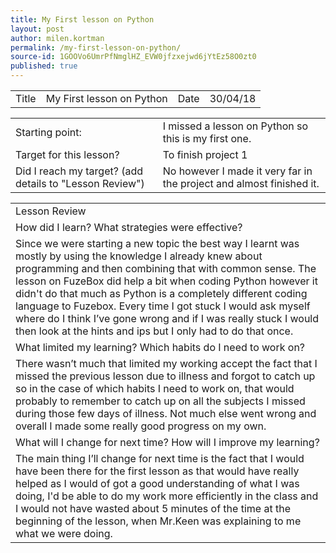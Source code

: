 ```yaml
---
title: My First lesson on Python
layout: post
author: milen.kortman
permalink: /my-first-lesson-on-python/
source-id: 1GOOVo6UmrPfNmglHZ_EVW0jfzxejwd6jYtEz58O0zt0
published: true
---
```

<table>
  <tr>
    <td>Title</td>
    <td>My First lesson on Python</td>
    <td>Date</td>
    <td>30/04/18</td>
  </tr>
</table>


<table>
  <tr>
    <td>Starting point:</td>
    <td>I missed a lesson on Python so this is my first one.</td>
  </tr>
  <tr>
    <td>Target for this lesson?</td>
    <td>To finish project 1</td>
  </tr>
  <tr>
    <td>Did I reach my target? 
(add details to "Lesson Review")</td>
    <td>No however I made it very far in the project and almost finished it.</td>
  </tr>
</table>


<table>
  <tr>
    <td>Lesson Review</td>
  </tr>
  <tr>
    <td>How did I learn? What strategies were effective? </td>
  </tr>
  <tr>
    <td>Since we were starting a new topic the best way I learnt was mostly by using the knowledge I already knew about programming and then combining that with common sense. The lesson on FuzeBox did help a bit when coding Python however it didn't do that much as Python is a completely different coding language to Fuzebox. Every time I got stuck I would ask myself where do I think I’ve gone wrong and if I was really stuck I would then look at the hints and ips but I only had to do that once.</td>
  </tr>
  <tr>
    <td>What limited my learning? Which habits do I need to work on? </td>
  </tr>
  <tr>
    <td>There wasn’t much that limited my working accept the fact that I missed the previous lesson due to illness and forgot to catch up so in the case of which habits I need to work on, that would probably to remember to catch up on all the subjects I missed during those few days of illness. Not much else went wrong and overall I made some really good progress on my own. </td>
  </tr>
  <tr>
    <td>What will I change for next time? How will I improve my learning?</td>
  </tr>
  <tr>
    <td>The main thing I’ll change for next time is the fact that I would have been there for the first lesson as that would have really helped as I would of got a good understanding of what I was doing, I'd be able to do my work more efficiently in the class and I would not have wasted about 5 minutes of the time at the beginning of the lesson, when Mr.Keen was explaining to me what we were doing.</td>
  </tr>
</table>


